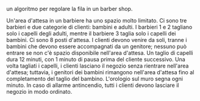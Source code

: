 un algoritmo per regolare la fila in un barber shop. 

Un'area d'attesa in un barbiere ha uno spazio molto limitato. Ci sono tre barbieri e 
due categorie di clienti: bambini e adulti. I barbieri 1 e 2 tagliano solo i capelli 
degli adulti, mentre il barbiere 3 taglia solo i capelli dei bambini. Ci sono 8 posti
d'attesa. I clienti devono venire da soli, tranne i bambini che devono essere 
accompagnati da un genitore; nessuno può entrare se non c'è spazio disponibile nell'area
d'attesa. Un taglio di capelli dura 12 minuti, con 1 minuto di pausa prima del cliente successivo. 
Una volta tagliati i capelli, i clienti lasciano il negozio senza rientrare nell'area d'attesa; 
tuttavia, i genitori dei bambini rimangono nell'area d'attesa fino al completamento del taglio del bambino.
L'orologio sul muro segna ogni minuto. In caso di allarme antincendio, tutti i clienti devono lasciare il 
negozio in modo ordinato.
